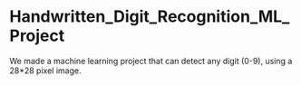 # Handwritten_Digit_Recognition_ML_Project
We made a machine learning project that can detect any digit (0-9), using a 28*28 pixel image. 
